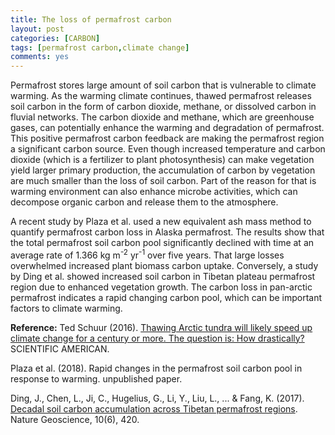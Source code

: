 ```yaml
---
title: The loss of permafrost carbon
layout: post
categories: [CARBON]
tags: [permafrost carbon,climate change]
comments: yes
---
```


Permafrost stores large amount of soil carbon that is vulnerable to climate warming. As the warming climate continues, thawed permafrost releases soil carbon in the form of carbon dioxide, methane, or dissolved carbon in fluvial networks. The carbon dioxide and methane, which are greenhouse gases, can potentially enhance the warming and degradation of permafrost. This positive permafrost carbon feedback are making the permafrost region a significant carbon source. Even though increased temperature and carbon dioxide (which is a fertilizer to plant photosynthesis) can make vegetation yield larger primary production, the accumulation of carbon by vegetation are much smaller than the loss of soil carbon. Part of the reason for that is warming environment can also enhance microbe activities, which can decompose organic carbon and release them to the atmosphere.

A recent study by Plaza et al.  used a new equivalent ash mass method to quantify permafrost carbon loss in Alaska permafrost. The results show that the total permafrost soil carbon pool significantly declined with time at an average rate of 1.366 kg m<sup>-2</sup> yr<sup>-1</sup> over five years. That large losses overwhelmed increased plant biomass carbon uptake. Conversely, a study by Ding et al. showed increased soil carbon in Tibetan plateau permafrost region due to enhanced vegetation growth. The carbon loss in pan-arctic permafrost indicates a rapid changing carbon pool, which can be important factors to climate warming.

**Reference:** Ted Schuur (2016). [Thawing Arctic tundra will likely speed up climate change for a century or more. The question is: How drastically?](https://www.scientificamerican.com/article/thawing-permafrost-would-accelerate-global-warming/) SCIENTIFIC AMERICAN.

Plaza et al. (2018). Rapid changes in the permafrost soil carbon pool in response to warming. unpublished paper.

Ding, J., Chen, L., Ji, C., Hugelius, G., Li, Y., Liu, L., ... & Fang, K. (2017). [Decadal soil carbon accumulation across Tibetan permafrost regions](https://www.nature.com/articles/ngeo2945). Nature Geoscience, 10(6), 420.
